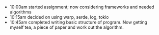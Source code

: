 
- 10:00am started assignment; now considering frameworks and needed algorithms
- 10:15am decided on using warp, serde, log, tokio
- 10:45am completed writing basic structure of program. Now getting myself tea, a piece of paper and work out the algorithm.


